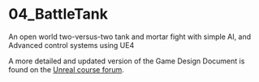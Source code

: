 # 04_BattleTank
An open world two-versus-two tank and mortar fight with simple AI, and Advanced control systems using UE4

A more detailed and updated version of the Game Design Document is found on the [Unreal course forum](https://community.gamedev.tv/t/my-gdd/75293). 
